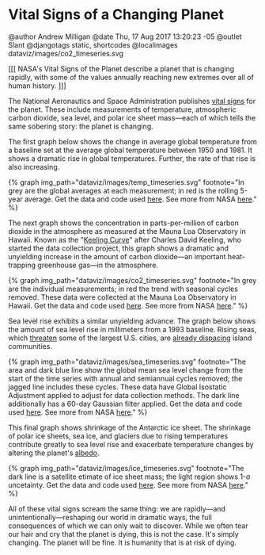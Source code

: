 Vital Signs of a Changing Planet
================================

@author Andrew Milligan
@date Thu, 17 Aug 2017 13:20:23 -05
@outlet Slant
@djangotags static, shortcodes
@localimages dataviz/images/co2_timeseries.svg

[[[ NASA's Vital Signs of the Planet describe a planet that is changing
rapidly, with some of the values annually reaching new extremes over all of
human history.  ]]]


The National Aeronautics and Space Administration publishes [vital signs][1]
for the planet. These include measurements of temperature, atmospheric carbon
dioxide, sea level, and polar ice sheet mass&mdash;each of which tells the same
sobering story: the planet is changing.

The first graph below shows the change in average global temperature from a
baseline set at the average global temperature between 1950 and 1981. It shows
a dramatic rise in global temperatures. Further, the rate of that rise is also
increasing.


{% graph img_path="dataviz/images/temp_timeseries.svg" footnote="In grey are the global averages at each measurement; in red is the rolling 5-year average. Get the data and code used [here](https://github.com/slantedlabs/nasa_climate_change_data). See more from NASA [here](https://climate.nasa.gov/vital-signs/global-temperature/)." %}


The next graph shows the concentration in parts-per-million of carbon dioxide
in the atmosphere as measured at the Mauna Loa Observatory in Hawaii. Known as
the "[Keeling Curve][2]" after Charles David Keeling, who started the data
collection project, this graph shows a dramatic and unyielding increase in the
amount of carbon dioxide&mdash;an important heat-trapping greenhouse
gas&mdash;in the atmosphere.


{% graph img_path="dataviz/images/co2_timeseries.svg" footnote="In grey are the individual measurements; in red the trend with seasonal cycles removed. These data were collected at the Mauna Loa Observatory in Hawaii. Get the data and code used [here](https://github.com/slantedlabs/nasa_climate_change_data). See more from NASA [here](https://climate.nasa.gov/vital-signs/carbon-dioxide/)." %}


Sea level rise exhibits a similar unyielding advance. The graph below shows the
amount of sea level rise in millimeters from a 1993 baseline. Rising seas,
which [threaten][3] some of the largest U.S. cities, are [already dispacing][4]
island communities.


{% graph img_path="dataviz/images/sea_timeseries.svg" footnote="The area and dark blue line show the global mean sea level change from the start of the time series with annual and semiannual cycles removed; the jagged line includes these cycles. These data have Global Isostatic Adjustment applied to adjust for data collection methods. The dark line additionally has a 60-day Gaussian filter applied. Get the data and code used [here](https://github.com/slantedlabs/nasa_climate_change_data). See more from NASA [here](https://climate.nasa.gov/vital-signs/sea-level/)." %}


This final graph shows shrinkage of the Antarctic ice sheet. The shrinkage of
polar ice sheets, sea ice, and glaciers due to rising temperatures contribute
greatly to sea level rise and exacerbate temperature changes by altering the
planet's [albedo][5].


{% graph img_path="dataviz/images/ice_timeseries.svg" footnote="The dark line is a satellite etimate of ice sheet mass; the light region shows 1-&sigma; uncetainty. Get the data and code used [here](https://github.com/slantedlabs/nasa_climate_change_data). See more from NASA [here](https://climate.nasa.gov/vital-signs/land-ice/)." %}


All of these vital signs scream the same thing: we are rapidly&mdash;and
unintentionally&mdash;reshaping our world in dramatic ways, the full
consequences of which we can only wait to discover. While we often tear our
hair and cry that the planet is dying, this is not the case. It's simply
changing. The planet will be fine. It is humanity that is at risk of dying.



[1]: https://climate.nasa.gov/vital-signs/
[2]: https://en.wikipedia.org/wiki/Keeling_Curve
[3]: http://time.com/4257194/sea-level-rise-climate-change-miami/
[4]: https://www.scientificamerican.com/article/sea-level-rise-swallows-5-whole-pacific-islands/
[5]: https://en.wikipedia.org/wiki/Albedo
